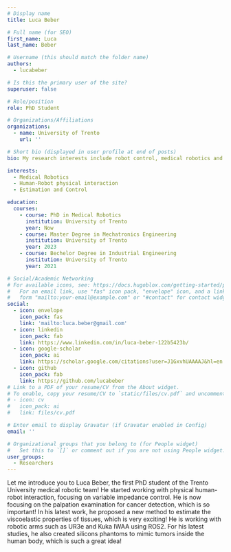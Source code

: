 ```yaml
---
# Display name
title: Luca Beber

# Full name (for SEO)
first_name: Luca
last_name: Beber

# Username (this should match the folder name)
authors:
  - lucabeber

# Is this the primary user of the site?
superuser: false

# Role/position
role: PhD Student

# Organizations/Affiliations
organizations:
  - name: University of Trento
    url: ''

# Short bio (displayed in user profile at end of posts)
bio: My research interests include robot control, medical robotics and programming.

interests:
  - Medical Robotics
  - Human-Robot physical interaction
  - Estimation and Control

education:
  courses:
    - course: PhD in Medical Robotics
      institution: University of Trento
      year: Now
    - course: Master Degree in Mechatronics Engineering
      institution: University of Trento
      year: 2023
    - course: Bechelor Degree in Industrial Engineering
      institution: University of Trento
      year: 2021

# Social/Academic Networking
# For available icons, see: https://docs.hugoblox.com/getting-started/page-builder/#icons
#   For an email link, use "fas" icon pack, "envelope" icon, and a link in the
#   form "mailto:your-email@example.com" or "#contact" for contact widget.
social:
  - icon: envelope
    icon_pack: fas
    link: 'mailto:luca.beber@gmail.com'
  - icon: linkedin
    icon_pack: fab
    link: https://www.linkedin.com/in/luca-beber-122b5423b/
  - icon: google-scholar
    icon_pack: ai
    link: https://scholar.google.com/citations?user=J1GxvhUAAAAJ&hl=en
  - icon: github
    icon_pack: fab
    link: https://github.com/lucabeber
# Link to a PDF of your resume/CV from the About widget.
# To enable, copy your resume/CV to `static/files/cv.pdf` and uncomment the lines below.
# - icon: cv
#   icon_pack: ai
#   link: files/cv.pdf

# Enter email to display Gravatar (if Gravatar enabled in Config)
email: ''

# Organizational groups that you belong to (for People widget)
#   Set this to `[]` or comment out if you are not using People widget.
user_groups:
  - Researchers
---
```


Let me introduce you to Luca Beber, the first PhD student of the Trento University medical robotic team! He started working with physical human-robot interaction, focusing on variable impedance control. He is now focusing on the palpation examination for cancer detection, which is so important! In his latest work, he proposed a new method to estimate the viscoelastic properties of tissues, which is very exciting! He is working with robotic arms such as UR3e and Kuka IWAA using ROS2. For his latest studies, he also created silicons phantoms to mimic tumors inside the human body, which is such a great idea!